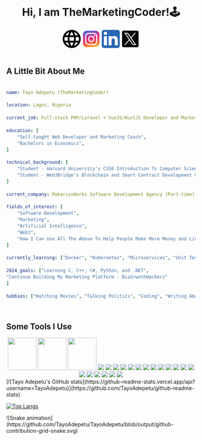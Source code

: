 <h1 align="center">
  Hi, I am TheMarketingCoder!🕹️
</h1>

<div align="center">
<a href="https://www.instagram.com/themarketingcoder/"><img src="/326663_language_web_icon.png" /></a>
<a href="https://www.instagram.com/themarketingcoder/"><img src="/6929237_instagram_icon.png" /></a>
<a href="www.linkedin.com/in/tayo-adepetu"><img src="/5296501_linkedin_network_linkedin logo_icon.png" /></a>
<a href="https://twitter.com/AdepetuTayo"><img src="/11053969_x_logo_twitter_new_brand_icon.png" /></a>
</div>

<br />

<h2>A Little Bit About Me</h2>

```yaml

name: Tayo Adepetu (TheMarketingCoder)

location: Lagos, Nigeria

current_job: Full-stack PHP/Laravel + VueJS/NuxtJS Developer and Marketing Coach

education: [
    "Self-taught Web Developer and Marketing Coach",
    "Bachelors in Economics",
]

technical_background: [
    "Student - Harvard University's CS50 Introduction To Computer Science",
    "Student - Web3Bridge's Blockchain and Smart Contract Developemnt Cohort X",
]

current_company: MakariosWorks Software Development Agency (Part-time)

fields_of_interest: [
    "Software Development",
    "Marketing",
    "Artificial Intelligence",
    "Web3",
    "How I Can Use All The Above To Help People Make More Money and Live More Convenient Lives"
]

currently_learning: ["Docker", "Kubernetes", "Microservices", "Unit Testing", "C", "Python"]

2024_goals: ["Learning C, C++, C#, Python, and .NET", 
"Continue Building My Marketing Platform - BizGrwothHackerz"
]

hobbies: ["Watching Movies", "Talking Politics", "Coding", "Writing About Marketing"]

```
<br/>
<h2>Some Tools I Use</h2>

<div align="center">
<img width=76px; height=86px  src="https://cdn.jsdelivr.net/gh/devicons/devicon@latest/icons/php/php-original.svg" />

<img width=76px; height=86px src="https://cdn.jsdelivr.net/gh/devicons/devicon@latest/icons/laravel/laravel-original.svg" />

<img width=76px; height=86px src="https://cdn.jsdelivr.net/gh/devicons/devicon@latest/icons/javascript/javascript-original.svg" />

<img src="https://cdn.jsdelivr.net/gh/devicons/devicon@latest/icons/vuejs/vuejs-original.svg" />

<img src="https://cdn.jsdelivr.net/gh/devicons/devicon@latest/icons/vuetify/vuetify-original.svg" />

<img src="https://cdn.jsdelivr.net/gh/devicons/devicon@latest/icons/nuxtjs/nuxtjs-original.svg" />

<img src="https://cdn.jsdelivr.net/gh/devicons/devicon@latest/icons/tailwindcss/tailwindcss-original-wordmark.svg" />

<img src="https://cdn.jsdelivr.net/gh/devicons/devicon@latest/icons/c/c-original.svg" />

<img src="https://cdn.jsdelivr.net/gh/devicons/devicon@latest/icons/cplusplus/cplusplus-original.svg" />

<img src="https://cdn.jsdelivr.net/gh/devicons/devicon@latest/icons/csharp/csharp-original.svg" />

<img src="https://cdn.jsdelivr.net/gh/devicons/devicon@latest/icons/python/python-original.svg" />

<img src="https://cdn.jsdelivr.net/gh/devicons/devicon@latest/icons/docker/docker-original.svg" />
          
<img src="https://cdn.jsdelivr.net/gh/devicons/devicon@latest/icons/kubernetes/kubernetes-original.svg" />

<img src="https://cdn.jsdelivr.net/gh/devicons/devicon@latest/icons/heroku/heroku-original.svg" />

<img src="https://cdn.jsdelivr.net/gh/devicons/devicon@latest/icons/digitalocean/digitalocean-original.svg" />

<img src="https://cdn.jsdelivr.net/gh/devicons/devicon@latest/icons/amazonwebservices/amazonwebservices-original-wordmark.svg" />

<img src="https://cdn.jsdelivr.net/gh/devicons/devicon@latest/icons/capacitor/capacitor-plain-wordmark.svg" />


<img src="https://cdn.jsdelivr.net/gh/devicons/devicon@latest/icons/git/git-original-wordmark.svg" />
          
<img src="https://cdn.jsdelivr.net/gh/devicons/devicon@latest/icons/github/github-original-wordmark.svg" />

<img src="https://cdn.jsdelivr.net/gh/devicons/devicon@latest/icons/githubactions/githubactions-original.svg" />

<img src="https://cdn.jsdelivr.net/gh/devicons/devicon@latest/icons/gitlab/gitlab-original-wordmark.svg" />

<img src="https://cdn.jsdelivr.net/gh/devicons/devicon@latest/icons/bitbucket/bitbucket-original-wordmark.svg" />
                      
                            
</div>

<div>
[![Tayo Adepetu's GitHub stats](https://github-readme-stats.vercel.app/api?username=TayoAdepetu)](https://github.com/TayoAdepetu/github-readme-stats)

[![Top Langs](https://github-readme-stats.vercel.app/api/top-langs/?username=TayoAdepetu&langs_count=10&layout=pie)](https://github.com/TayoAdepetu/github-readme-stats)

</div>

<div>
![Snake animation](https://github.com/TayoAdepetu/TayoAdepetu/blob/output/github-contribution-grid-snake.svg)
</div>